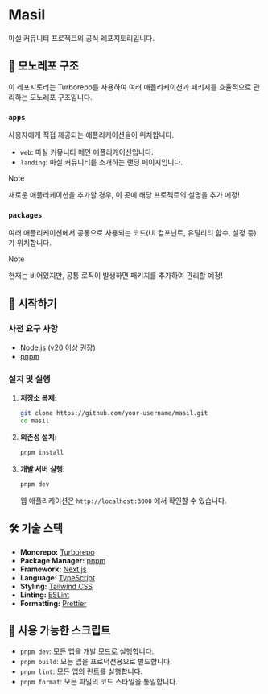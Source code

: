 # Masil

마실 커뮤니티 프로젝트의 공식 레포지토리입니다.

## 📖 모노레포 구조

이 레포지토리는 Turborepo를 사용하여 여러 애플리케이션과 패키지를 효율적으로 관리하는 모노레포 구조입니다.

### `apps`

사용자에게 직접 제공되는 애플리케이션들이 위치합니다.

-   `web`: 마실 커뮤니티 메인 애플리케이션입니다.
-   `landing`: 마실 커뮤니티를 소개하는 랜딩 페이지입니다.

> [!NOTE]
> 새로운 애플리케이션을 추가할 경우, 이 곳에 해당 프로젝트의 설명을 추가 에정!

### `packages`

여러 애플리케이션에서 공통으로 사용되는 코드(UI 컴포넌트, 유틸리티 함수, 설정 등)가 위치합니다.

> [!NOTE]
> 현재는 비어있지만, 공통 로직이 발생하면 패키지를 추가하여 관리할 예정!

## 🚀 시작하기

### 사전 요구 사항

- [Node.js](https://nodejs.org/en/) (v20 이상 권장)
- [pnpm](https://pnpm.io/installation)

### 설치 및 실행

1.  **저장소 복제:**

    ```bash
    git clone https://github.com/your-username/masil.git
    cd masil
    ```

2.  **의존성 설치:**

    ```bash
    pnpm install
    ```

3.  **개발 서버 실행:**

    ```bash
    pnpm dev
    ```

    웹 애플리케이션은 `http://localhost:3000` 에서 확인할 수 있습니다.

## 🛠️ 기술 스택

-   **Monorepo:** [Turborepo](https://turbo.build/repo)
-   **Package Manager:** [pnpm](https://pnpm.io/)
-   **Framework:** [Next.js](https://nextjs.org/)
-   **Language:** [TypeScript](https://www.typescriptlang.org/)
-   **Styling:** [Tailwind CSS](https://tailwindcss.com/)
-   **Linting:** [ESLint](https://eslint.org/)
-   **Formatting:** [Prettier](https://prettier.io/)

## 📜 사용 가능한 스크립트

-   `pnpm dev`: 모든 앱을 개발 모드로 실행합니다.
-   `pnpm build`: 모든 앱을 프로덕션용으로 빌드합니다.
-   `pnpm lint`: 모든 앱의 린트를 실행합니다.
-   `pnpm format`: 모든 파일의 코드 스타일을 통일합니다.
